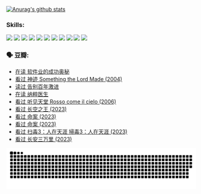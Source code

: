 
[![Anurag's github stats](https://github-readme-stats.vercel.app/api?username=w940853815)](https://github.com/anuraghazra/github-readme-stats)

### Skills:

<code><img height="32" src="https://cdn.jsdelivr.net/npm/simple-icons@v5/icons/python.svg"></code>
<code><img height="32" src="https://cdn.jsdelivr.net/npm/simple-icons@v5/icons/javascript.svg"></code>
<code><img height="32" src="https://cdn.jsdelivr.net/npm/simple-icons@v5/icons/django.svg"></code>
<code><img height="32" src="https://cdn.jsdelivr.net/npm/simple-icons@v5/icons/flask.svg"></code>
<code><img height="32" src="https://cdn.jsdelivr.net/npm/simple-icons@v5/icons/vuetify.svg"></code>
<code><img height="32" src="https://cdn.jsdelivr.net/npm/simple-icons@v5/icons/git.svg"></code>
<code><img height="32" src="https://cdn.jsdelivr.net/npm/simple-icons@v5/icons/docker.svg"></code>
<code><img height="32" src="https://cdn.jsdelivr.net/npm/simple-icons@v5/icons/postgresql.svg"></code>
<code><img height="32" src="https://cdn.jsdelivr.net/npm/simple-icons@v5/icons/elasticsearch.svg"></code>
<code><img height="32" src="https://cdn.jsdelivr.net/npm/simple-icons@v5/icons/macos.svg"></code>
<code><img height="32" src="https://cdn.jsdelivr.net/npm/simple-icons@v5/icons/linux.svg"></code>

### 🗣 豆瓣:

<!-- DOUBAN-ACTIVITIES:START -->
- [在读 软件业的成功奥秘](https://www.douban.com/people/136069238/status/4414815312/?_i=98409422)
- [看过 神迹 Something the Lord Made‎ (2004)](https://www.douban.com/people/136069238/status/4409691983/?_i=98409422)
- [读过 告别百年激进](https://www.douban.com/people/136069238/status/4406414036/?_i=98409422)
- [在读 纳粹医生](https://www.douban.com/people/136069238/status/4406413750/?_i=98409422)
- [看过 听见天堂 Rosso come il cielo‎ (2006)](https://www.douban.com/people/136069238/status/4401902014/?_i=98409422)
- [看过 长空之王‎ (2023)](https://www.douban.com/people/136069238/status/4397459053/?_i=98409422)
- [看过 命案‎ (2023)](https://www.douban.com/people/136069238/status/4395718336/?_i=98409422)
- [看过 命案‎ (2023)](https://www.douban.com/people/136069238/status/4395718257/?_i=98409422)
- [看过 扫毒3：人在天涯 掃毒3：人在天涯‎ (2023)](https://www.douban.com/people/136069238/status/4394601730/?_i=98409422)
- [看过 长安三万里‎ (2023)](https://www.douban.com/people/136069238/status/4391215935/?_i=98409422)
<!-- DOUBAN-ACTIVITIES:END -->


![Snake animation](https://raw.githubusercontent.com/w940853815/w940853815/output/github-contribution-grid-snake.svg)

<!--
**w940853815/w940853815** is a ✨ _special_ ✨ repository because its `README.md` (this file) appears on your GitHub profile.

Here are some ideas to get you started:

- 🔭 I’m currently working on ...
- 🌱 I’m currently learning ...
- 👯 I’m looking to collaborate on ...
- 🤔 I’m looking for help with ...
- 💬 Ask me about ...
- 📫 How to reach me: ...
- 😄 Pronouns: ...
- ⚡ Fun fact: ...
-->
